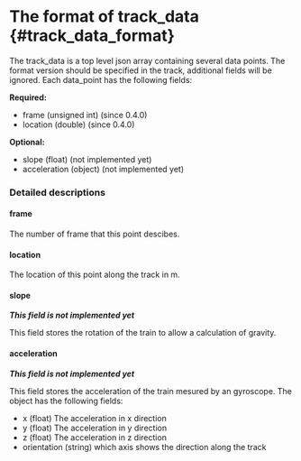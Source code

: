 The format of track_data {#track_data_format}
========================

The track_data is a top level json array containing several data points.
The format version should be specified in the track, additional fields will be ignored.
Each data_point has the following fields:

**Required:**

* frame (unsigned int) (since 0.4.0)
* location (double) (since 0.4.0)


**Optional:**

* slope (float) (not implemented yet)
* acceleration (object) (not implemented yet)

### Detailed descriptions

#### frame

The number of frame that this point descibes.

#### location

The location of this point along the track in m.

#### slope

***This field is not implemented yet***

This field stores the rotation of the train to allow a calculation of gravity.

#### acceleration

***This field is not implemented yet***

This field stores the acceleration of the train mesured by an gyroscope.
The object has the following fields:

* x (float) The acceleration in x direction
* y (float) The acceleration in y direction
* z (float) The acceleration in z direction
* orientation (string) which axis shows the direction along the track
